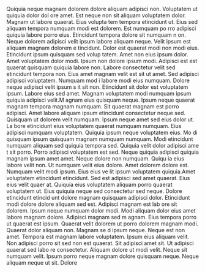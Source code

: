 Quiquia neque magnam dolorem dolore aliquam adipisci non. Voluptatem ut quiquia dolor dol
ore amet. Est neque non sit aliquam voluptatem dolor. Magnam ut labore quaerat. Eius volupta
tem tempora etincidunt ut. Eius sed aliquam tempora numquam modi est dolorem. Est numquam po
rro adipisci quiquia labore porro eius. Etincidunt tempora dolore sit numquam n
on. Neque dolorem adipisci velit ipsum labore aliquam neque.  Velit ipsum est aliquam magnam dolorem e
tincidunt. Dolor est quaerat modi non modi eius. Etincidunt ipsum quisquam sed volup
tatem. Amet non eius ipsum dolor. Amet voluptatem dolor modi. Ipsum non dolore ipsum modi. Adipisci est est quaerat quisquam quiquia labore non. Labore
 consectetur velit sed etincidunt tempora non. Eius amet magnam velit est sit ut amet. Sed adipisci adipisci voluptatem.  Numquam mod
i labore modi eius numquam. Dolore neque adipisci velit ipsum s
it sit non. Etincidunt sit dolor est voluptatem ipsum. Labore eius sed amet. Magnam voluptatem modi numquam ipsum quiquia adipisci velit.M
agnam eius quisquam neque. Ipsum neque quaerat magnam tempora magnam numquam. Sit quaerat magnam est porro adipisci. Amet labore
 aliquam ipsum etincidunt consectetur neque sed. Quisquam ut dolorem velit numquam. Ipsum neque amet sed eius dolor ut. La
bore etincidunt eius voluptatem quaerat numquam numquam. Eius adipisci numquam voluptatem. Quiquia ipsum neque voluptatem eius. Mo
di quisquam ipsum quisquam magnam numquam numquam.  Modi etincidunt numquam aliquam sed quiquia tempora sed. Quiquia velit dolor adipisci ame
t sit porro. Porro adipisci voluptatem est sed. Neque quiquia adipisci quiquia magnam ipsum amet amet. Neque dolore non numquam.  Quiqu
ia eius labore velit non. Ut numquam velit eius dolore. Amet dolorem dolore est. Numquam velit modi ipsum. Eius eius ve
lit ipsum voluptatem quiquia.Amet voluptatem etincidunt etincidunt. Sed est adipisci sed amet quaerat. Eius eius velit quaer
at. Quiquia eius voluptatem aliquam porro quaerat voluptatem ut. Eius quiquia neque sed consectetur sed neque.  Dolore etincidunt etincid
unt dolore magnam quisquam adipisci dolor. Etincidunt modi dolore dolore aliquam sed est. Adipisci magnam est lab
ore sit dolorem. Ipsum neque numquam dolor modi. Modi aliquam dolor eius amet labore magnam dolore. Adipisci magnam sed m
agnam. Eius tempora porro ut quaerat est ipsum. Quaerat velit dolorem ut porro dolorem magnam modi.  Quaerat dolor aliquam non. Magnam se
d ipsum neque. Neque est non amet. Tempora est magnam labore
 voluptatem. Ipsum eius aliquam velit. Non adipisci porro sit sed non est quaerat. Sit adipisci amet sit.  Ut adipisci quaerat sed labo
re consectetur. Aliquam dolore ut modi velit. Neque sit numquam velit. Ipsum porro neque magnam dolore quisquam neque. Neque aliquam neque ut sit. Dolore
